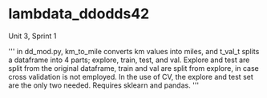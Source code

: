 # lambdata_ddodds42
Unit 3, Sprint 1

'''
in dd_mod.py, km_to_mile converts km values into miles, and
t_val_t splits a dataframe into 4 parts; explore, train, test, and
val. Explore and test are split from the original dataframe, train
and val are split from explore, in case cross validation is not
employed. In the use of CV, the explore and test set are the only
two needed.
Requires sklearn and pandas.
'''